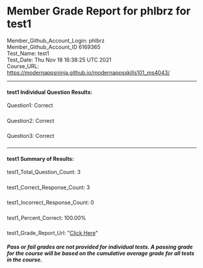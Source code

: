 # Member Grade Report for phlbrz for test1  
   
Member_Github_Account_Login: phlbrz  
Member_Github_Account_ID 6169365  
Test_Name: test1  
Test_Date: Thu Nov 18 16:38:25 UTC 2021  
Course_URL: https://modernappsninja.github.io/modernappsskills101_ms4043/  
   
---  
#### test1 Individual Question Results:  
Question1: Correct  
#####  
Question2: Correct  
#####  
Question3: Correct  
#####  
---  
#### test1 Summary of Results:  
test1_Total_Question_Count: 3  
#####  
test1_Correct_Response_Count: 3  
#####  
test1_Incorrect_Response_Count: 0  
#####  
test1_Percent_Correct: 100.00%  
#####  
test1_Grade_Report_Url: "[Click Here](https://github.com/modernappsninjas/phlbrz/blob/main/static/userdata/courses/modernappsskills101_ms4043/grade_report.pr277.test1.md)"
##### Pass or fail grades are not provided for individual tests. A passing grade for the course will be based on the cumulative average grade for all tests in the course.  
